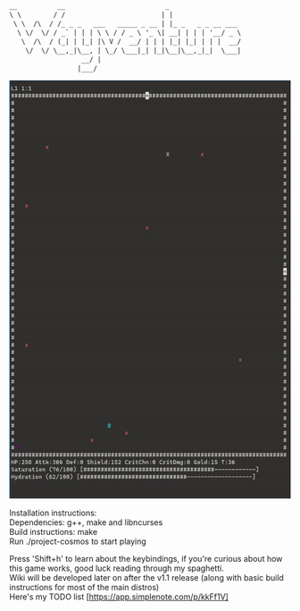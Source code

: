  ```
 __          __                         _                  
 \ \        / /                        | |                 
  \ \  /\  / /_ _ _   ___   _____ _ __ | |_ _   _ _ __ ___ 
   \ \/  \/ / _` | | | \ \ / / _ \ '_ \| __| | | | '__/ _ \
    \  /\  / (_| | |_| |\ V /  __/ | | | |_| |_| | | |  __/
     \/  \/ \__,_|\__, | \_/ \___|_| |_|\__|\__,_|_|  \___|
                   __/ |                                   
                  |___/                                    
```

![wayventure.gif](wayventure.gif)

Installation instructions:  
Dependencies: g++, make and libncurses  
Build instructions: make  
Run ./project-cosmos to start playing  

Press 'Shift+h' to learn about the keybindings, if you're curious about how this game works, good luck reading through my spaghetti.  
Wiki will be developed later on after the v1.1 release (along with basic build instructions for most of the main distros)  
Here's my TODO list [https://app.simplenote.com/p/kkFf1V]